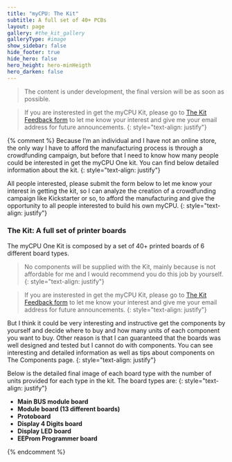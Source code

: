 ```yaml
---
title: "myCPU: The Kit" 
subtitle: A full set of 40+ PCBs
layout: page
gallery: #the_kit_gallery
galleryType: #image
show_sidebar: false
hide_footer: true
hide_hero: false
hero_height: hero-minHeigth
hero_darken: false
---
```


> The content is under development, the final version will be as soon as possible.

> If you are insterested in get the myCPU Kit, please go to [The Kit Feedback form](/pages/en/mycpu/feedback_kit) to let me know your interest and give me your email address for future announcements.
{: style="text-align: justify"}

{% comment %}
Because I’m an individual and I have not an online store, the only way I have to afford the manufacturing process is through a crowdfunding campaign, but before that I need to know how many people could be interested in get the myCPU One kit. You can find below detailed information about the kit.
{: style="text-align: justify"}

All people interested, please submit the form below to let me know your interest in getting the kit, so I can analyze the creation of a crowdfunding campaign like Kickstarter or so, to afford the manufacturing and give the opportunity to all people interested to build his own myCPU.
{: style="text-align: justify"}

### The Kit: A full set of printer boards

The myCPU One Kit is composed by a set of 40+ printed boards of 6 different board types.

> No components will be supplied with the Kit, mainly because is not affordable for me and I would recommend you do this job by yourself.
{: style="text-align: justify"}

> If you are insterested in get the myCPU Kit, please go to [The Kit Feedback form](/pages/en/mycpu/feedback_kit) to let me know your interest and give me your email address for future announcements.
{: style="text-align: justify"}

But I think it could be very interesting and instructive get the components by yourself and decide where to buy and how many units of each component you want to buy. Other reason is that I can guaranteed that the boards was well designed and tested but I cannot do with components. You can see interesting and detailed information as well as tips about components on The Components page.
{: style="text-align: justify"}

Below is the detailed final image of each board type with the number of units provided for each type in the kit. The board types are:
{: style="text-align: justify"}


+ **Main BUS module board**
+ **Module board (13 different boards)**
+ **Protoboard**
+ **Display 4 Digits board**
+ **Display LED board**
+ **EEProm Programmer board**

{% endcomment %}